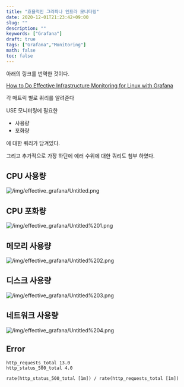 ```yaml
---
title: "효율적인 그라파나 인프라 모니터링"
date: 2020-12-01T21:23:42+09:00
slug: ""
description: ""
keywords: ["Grafana"]
draft: true
tags: ["Grafana","Monitoring"]
math: false
toc: false
---
```


아래의 링크를 번역한 것이다.

[How to Do Effective Infrastructure Monitoring for Linux with Grafana](https://grafana.com/blog/2019/10/09/how-to-do-effective-infrastructure-monitoring-for-linux-with-grafana/)

각 매트릭 별로 쿼리를 알려준다

USE 모니터링에 필요한 

- 사용량
- 포화량

에 대한 쿼리가 담겨있다.

그리고 추가적으로 가장 하단에 에러 수위에 대한 쿼리도 첨부 하였다.

## CPU 사용량

![/img/effective_grafana/Untitled.png](/img/effective_grafana/Untitled.png)

## CPU 포화량

![/img/effective_grafana/Untitled%201.png](/img/effective_grafana/Untitled%201.png)

## 메모리 사용량

![/img/effective_grafana/Untitled%202.png](/img/effective_grafana/Untitled%202.png)

## 디스크 사용량

![/img/effective_grafana/Untitled%203.png](/img/effective_grafana/Untitled%203.png)

## 네트워크 사용량

![/img/effective_grafana/Untitled%204.png](/img/effective_grafana/Untitled%204.png)

## Error

```
http_requests_total 13.0
http_status_500_total 4.0

rate(http_status_500_total [1m]) / rate(http_requests_total [1m])
```